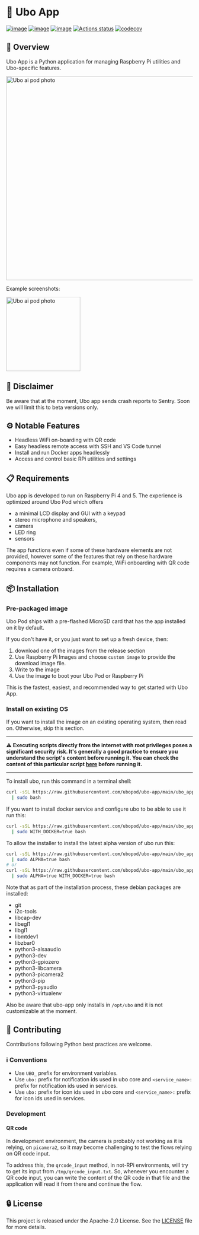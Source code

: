 # 🚀 Ubo App

[![image](https://img.shields.io/pypi/v/ubo-app.svg)](https://pypi.python.org/pypi/ubo-app)
[![image](https://img.shields.io/pypi/l/ubo-app.svg)](https://github.com/ubopod/ubo-app/LICENSE)
[![image](https://img.shields.io/pypi/pyversions/ubo-app.svg)](https://pypi.python.org/pypi/ubo-app)
[![Actions status](https://github.com/ubopod/ubo-app/workflows/CI/CD/badge.svg)](https://github.com/ubopod/ubo-app/actions)
[![codecov](https://codecov.io/gh/ubopod/ubo-app/graph/badge.svg?token=KUI1KRDDY0)](https://codecov.io/gh/ubopod/ubo-app)

## 🌟 Overview

Ubo App is a Python application for managing Raspberry Pi utilities and Ubo-specific
features.

<img width="550" alt="Ubo ai pod photo" src="https://github.com/ubopod/ubo-app/assets/94014876/9438ab51-9b40-46b8-a656-80b8fcb72bc3">

Example screenshots:

<img width="200" alt="Ubo ai pod photo" src="https://github.com/ubopod/ubo-app/assets/94014876/899d32e4-ef8e-4849-a967-1e21ad12297a">

## 🚧 Disclaimer

Be aware that at the moment, Ubo app sends crash reports to Sentry. Soon we will
limit this to beta versions only.

## ⚙️ Notable Features

- Headless WiFi on-boarding with QR code
- Easy headless remote access with SSH and VS Code tunnel
- Install and run Docker apps headlessly
- Access and control basic RPi utilities and settings

## 📋 Requirements

Ubo app is developed to run on Raspberry Pi 4 and 5. The experience is optimized around Ubo Pod which offers

- a minimal LCD display and GUI with a keypad
- stereo microphone and speakers,
- camera
- LED ring
- sensors

The app functions even if some of these hardware elements are not provided, however some of the features that rely on these hardware components may not function. For example, WiFi onboarding with QR code requires a camera onboard.

## 📦 Installation

### Pre-packaged image

Ubo Pod ships with a pre-flashed MicroSD card that has the app installed on it by default.

If you don't have it, or you just want to set up a fresh device, then:

1. download one of the images from the release section
2. Use Raspberry Pi Images and choose `custom image` to provide the download image file.
3. Write to the image
4. Use the image to boot your Ubo Pod or Raspberry Pi

This is the fastest, easiest, and recommended way to get started with Ubo App.

### Install on existing OS

If you want to install the image on an existing operating system, then read on. Otherwise, skip this section.

---

⚠️ **Executing scripts directly from the internet with root privileges poses a significant
security risk. It's generally a good practice to ensure you understand the script's
content before running it. You can check the content of this particular script
[here](https://raw.githubusercontent.com/ubopod/ubo-app/main/ubo_app/system/install.sh)
before running it.**

---

To install ubo, run this command in a terminal shell:

```bash
curl -sSL https://raw.githubusercontent.com/ubopod/ubo-app/main/ubo_app/system/install.sh\
  | sudo bash
```

If you want to install docker service and configure ubo to be able to use it run
this:

```bash
curl -sSL https://raw.githubusercontent.com/ubopod/ubo-app/main/ubo_app/system/install.sh\
  | sudo WITH_DOCKER=true bash
```

To allow the installer to install the latest alpha version of ubo run this:

```bash
curl -sSL https://raw.githubusercontent.com/ubopod/ubo-app/main/ubo_app/system/install.sh\
  | sudo ALPHA=true bash
# or
curl -sSL https://raw.githubusercontent.com/ubopod/ubo-app/main/ubo_app/system/install.sh\
  | sudo ALPHA=true WITH_DOCKER=true bash
```

Note that as part of the installation process, these debian packages are installed:

- git
- i2c-tools
- libcap-dev
- libegl1
- libgl1
- libmtdev1
- libzbar0
- python3-alsaaudio
- python3-dev
- python3-gpiozero
- python3-libcamera
- python3-picamera2
- python3-pip
- python3-pyaudio
- python3-virtualenv

Also be aware that ubo-app only installs in `/opt/ubo` and it is not customizable
at the moment.

## 🤝 Contributing

Contributions following Python best practices are welcome.

### ℹ️️ Conventions

- Use `UBO_` prefix for environment variables.
- Use `ubo:` prefix for notification ids used in ubo core and `<service_name>:` prefix
  for notification ids used in services.
- Use `ubo:` prefix for icon ids used in ubo core and `<service_name>:` prefix for
  icon ids used in services.

### Development

#### QR code

In development environment, the camera is probably not working as it is relying,
on `picamera2`, so it may become challenging to test the flows relying on QR code
input.

To address this, the `qrcode_input` method, in not-RPi environments, will try to
get its input from `/tmp/qrcode_input.txt`. So, whenever you encounter a QR code
input, you can write the content of the QR code in that file and the application
will read it from there and continue the flow.

## 🔒 License

This project is released under the Apache-2.0 License. See the [LICENSE](./LICENSE)
file for more details.
